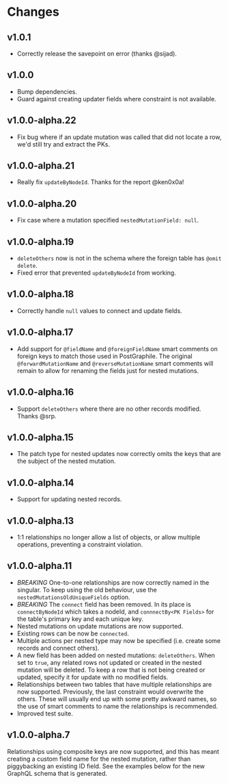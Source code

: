 # Changes

## v1.0.1

  * Correctly release the savepoint on error (thanks @sijad).
  
## v1.0.0

  * Bump dependencies.
  * Guard against creating updater fields where constraint is not available.

## v1.0.0-alpha.22

  * Fix bug where if an update mutation was called that did not locate
    a row, we'd still try and extract the PKs.
    
## v1.0.0-alpha.21

  * Really fix `updateByNodeId`.  Thanks for the report @ken0x0a!

## v1.0.0-alpha.20

  * Fix case where a mutation specified `nestedMutationField: null`.

## v1.0.0-alpha.19

  * `deleteOthers` now is not in the schema where the foreign table
     has `@omit delete`.
  * Fixed error that prevented `updateByNodeId` from working.

## v1.0.0-alpha.18

  * Correctly handle `null` values to connect and update fields.

## v1.0.0-alpha.17

  * Add support for `@fieldName` and `@foreignFieldName` smart comments on 
    foreign keys to match those used in PostGraphile.  The original 
    `@forwardMutationName` and `@reverseMutationName` smart comments will
    remain to allow for renaming the fields just for nested mutations.

## v1.0.0-alpha.16

  * Support `deleteOthers` where there are no other records modified.  Thanks
    @srp.

## v1.0.0-alpha.15

  * The patch type for nested updates now correctly omits the keys that are
    the subject of the nested mutation.

## v1.0.0-alpha.14

  * Support for updating nested records.

## v1.0.0-alpha.13

  * 1:1 relationships no longer allow a list of objects, or allow multiple
    operations, preventing a constraint violation.

## v1.0.0-alpha.11

 * *BREAKING* One-to-one relationships are now correctly named in the singular.  To
   keep using the old behaviour, use the `nestedMutationsOldUniqueFields` option.
 * *BREAKING* The `connect` field has been removed.  In its place is `connectByNodeId`
   which takes a nodeId, and `connnectBy<PK Fields>` for the table's primary key and
   each unique key.
 * Nested mutations on update mutations are now supported.
 * Existing rows can be now be `connected`.
 * Multiple actions per nested type may now be specified (i.e. create some records
   and connect others).
 * A new field has been added on nested mutations: `deleteOthers`.  When set to `true`,
   any related rows not updated or created in the nested mutation will be deleted.  To
   keep a row that is not being created or updated, specify it for update with no 
   modified fields.
 * Relationships between two tables that have multiple relationships are now supported.
   Previously, the last constraint would overwrite the others.  These will usually end 
   up with some pretty awkward names, so the use of smart comments to name the relationships
   is recommended.
 * Improved test suite.

## v1.0.0-alpha.7

Relationships using composite keys are now supported, and this has meant creating
a custom field name for the nested mutation, rather than piggybacking an existing ID
field.  See the examples below for the new GraphQL schema that is generated.
